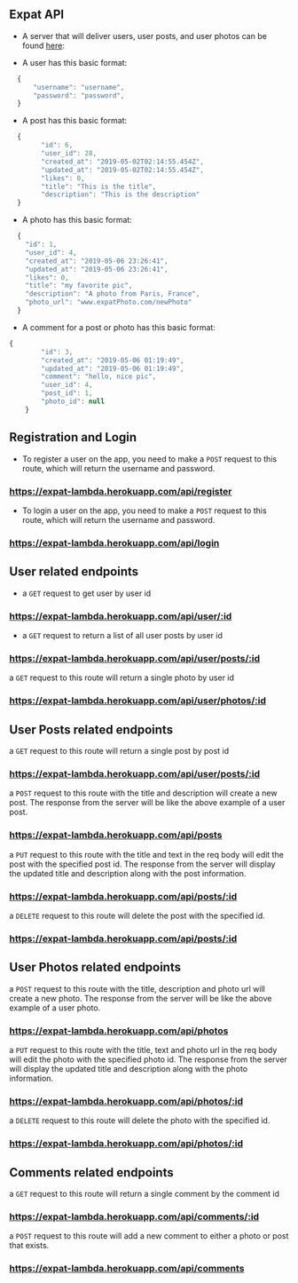 ## Expat API

- A server that will deliver users, user posts, and user photos can be found [here](https://expat-lambda.herokuapp.com):

- A user has this basic format:

```js
  {
      "username": "username",
      "password": "password",
  }
```

- A post has this basic format:

```js
  {
        "id": 6,
        "user_id": 28,
        "created_at": "2019-05-02T02:14:55.454Z",
        "updated_at": "2019-05-02T02:14:55.454Z",
        "likes": 0,
        "title": "This is the title",
        "description": "This is the description"
  }
```

- A photo has this basic format:

```js
  {
    "id": 1,
    "user_id": 4,
    "created_at": "2019-05-06 23:26:41",
    "updated_at": "2019-05-06 23:26:41",
    "likes": 0,
    "title": "my favorite pic",
    "description": "A photo from Paris, France",
    "photo_url": "www.expatPhoto.com/newPhoto"
  }
```

- A comment for a post or photo has this basic format: 

```js
{
        "id": 3,
        "created_at": "2019-05-06 01:19:49",
        "updated_at": "2019-05-06 01:19:49",
        "comment": "hello, nice pic",
        "user_id": 4,
        "post_id": 1,
        "photo_id": null
    }
 ``` 
 
## Registration and Login

- To register a user on the app, you need to make a `POST` request to this route, which will return the username and password.

### https://expat-lambda.herokuapp.com/api/register

- To login a user on the app, you need to make a `POST` request to this route, which will return the username and password.

### https://expat-lambda.herokuapp.com/api/login

## User related endpoints

- a `GET` request to get user by user id

### https://expat-lambda.herokuapp.com/api/user/:id

- a `GET` request to return a list of all user posts by user id

### https://expat-lambda.herokuapp.com/api/user/posts/:id

a `GET` request to this route will return a single photo by user id

### https://expat-lambda.herokuapp.com/api/user/photos/:id

## User Posts related endpoints

a `GET` request to this route will return a single post by post id

### https://expat-lambda.herokuapp.com/api/user/posts/:id

a `POST` request to this route with the title and description will create a new post. The response from the server will be like the above example of a user post. 

### https://expat-lambda.herokuapp.com/api/posts

a `PUT` request to this route with the title and text in the req body will edit the post with the specified post id. The response from the server will display the updated title and description along with the post information.

### https://expat-lambda.herokuapp.com/api/posts/:id

a `DELETE` request to this route will delete the post with the specified id.

### https://expat-lambda.herokuapp.com/api/posts/:id

## User Photos related endpoints



a `POST` request to this route with the title, description and photo url will create a new photo. The response from the server will be like the above example of a user photo. 

### https://expat-lambda.herokuapp.com/api/photos

a `PUT` request to this route with the title, text and photo url in the req body will edit the photo with the specified photo id. The response from the server will display the updated title and description along with the photo information.

### https://expat-lambda.herokuapp.com/api/photos/:id

a `DELETE` request to this route will delete the photo with the specified id.

### https://expat-lambda.herokuapp.com/api/photos/:id

## Comments related endpoints

a `GET` request to this route will return a single comment by the comment id

### https://expat-lambda.herokuapp.com/api/comments/:id

a `POST` request to this route will add a new comment to either a photo or post that exists. 

### https://expat-lambda.herokuapp.com/api/comments
